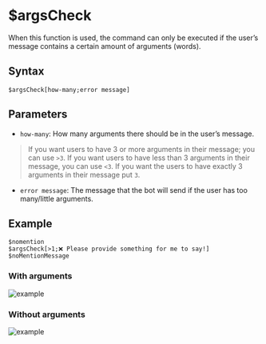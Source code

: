 # $argsCheck
When this function is used, the command can only be executed if the user’s message contains a certain amount of arguments (words).

## Syntax
```
$argsCheck[how-many;error message]
```

## Parameters
- `how-many`: How many arguments there should be in the user’s message.
> If you want users to have 3 or more arguments in their message; you can use `>3`. If you want users to have less than 3 arguments in their message, you can use `<3`. If you want the users to have exactly 3 arguments in their message put `3`. 
- `error message`: The message that the bot will send if the user has too many/little arguments.

## Example
```
$nomention
$argsCheck[>1;❌ Please provide something for me to say!]
$noMentionMessage
```

### With arguments
![example](https://user-images.githubusercontent.com/113303649/209973658-2e392e0e-deef-483b-98a9-5597c9bce740.png)

### Without arguments
![example](https://user-images.githubusercontent.com/113303649/209973418-97663aac-9075-48f6-b241-3feb11a730f0.png)
